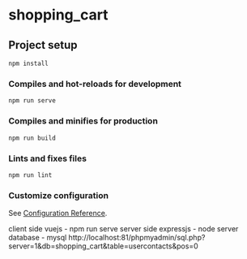 # shopping_cart

## Project setup
```
npm install
```

### Compiles and hot-reloads for development
```
npm run serve
```

### Compiles and minifies for production
```
npm run build
```

### Lints and fixes files
```
npm run lint
```

### Customize configuration
See [Configuration Reference](https://cli.vuejs.org/config/).

client side vuejs - npm run serve
server side expressjs - node server
database - mysql
http://localhost:81/phpmyadmin/sql.php?server=1&db=shopping_cart&table=usercontacts&pos=0

